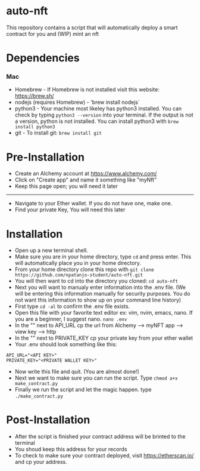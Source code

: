# auto-nft
This repository contains a script that will automatically deploy a smart contract for you and (WIP) mint an nft

# Dependencies 
### Mac
- Homebrew - 
  If Homebrew is not installed visit this website: https://brew.sh/ <br />
- nodejs (requires Homebrew) - 
  'brew install nodejs` <br />
- python3 - 
  Your machine most likeley has python3 installed. You can check by typing `python3 --version` into your terminal. If the output is not a version, python is not installed. You can install python3 with `brew install python3` <br />
- git - To install git: `brew install git`

# Pre-Installation
- Create an Alchemy account at https://www.alchemy.com/
- Click on "Create app" and name it something like "myNft"
- Keep this page open; you will need it later
---
- Navigate to your Ether wallet. If you do not have one, make one.
- Find your private Key, You will need this later

# Installation
- Open up a new terminal shell.
- Make sure you are in your home directory, type `cd` and press enter. This will automatically place you in your home directory.
- From your home directory clone this repo with `git clone https://github.com/npatanjo-student/auto-nft.git`
- You will then want to cd into the directory you cloned: `cd auto-nft`
- Next you will want to manualy enter information into the .env file. (We will be entering this information manually for security purposes. You do not want this information to show up on your command line history) 
- First type `cd -al` to confirm the .env file exists.
- Open this file with your favorite text editor ex: vim, nvim, emacs, nano. If you are a beginner, I suggest nano. `nano .env`
- In the "" next to API_URL cp the url from Alchemy --> myNFT app --> view key --> http
- In the "" next to PRIVATE_KEY cp your private key from your ether wallet
- Your .env should look something like this: <br /> 
```
API_URL="<API KEY>"
PRIVATE_KEY="<PRIVATE WALLET KEY>"
```
- Now write this file and quit. (You are almost done!)
- Next we want to make sure you can run the script. Type `chmod a+x make_contract.py`
- Finally we run the script and let the magic happen. type `./make_contract.py`

# Post-Installation
- After the script is finished your contract address will be brinted to the terminal
- You shoud keep this address for your records
- To check to make sure your contract deployed, visit https://etherscan.io/ and cp your address.



